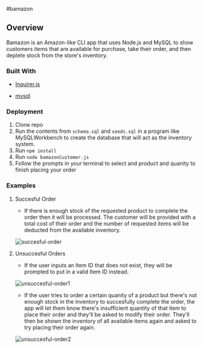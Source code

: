 #bamazon

## Overview

Bamazon is an Amazon-like CLI app that uses Node.js and MySQL to show customers items that are available for purchase, take their order, and then deplete stock from the store's inventory.

### Built With

* [Inquirer.js](https://www.npmjs.com/package/inquirer)

* [mysql](https://www.npmjs.com/package/mysql)

### Deployment

1. Clone repo
2. Run the contents from `schema.sql` and `seeds.sql` in a program like MySQLWorkbench to create the database that will act as the inventory system.
3. Run `npm install`
4. Run `node bamazonCustomer.js`
5. Follow the prompts in your terminal to select and product and quanity to finish placing your order

### Examples

1. Succesful Order

    * If there is enough stock of the requested product to complete the order then it will be processed. The customer will be provided with a total cost of their order and the number of requested items will be deducted from the available inventory.

    ![succesful-order](https://i.imgur.com/mvFwHT5.png)

2. Unsuccesful Orders

    * If the user inputs an Item ID that does not exist, they will be prompted to put in a valid Item ID instead.

    ![unsuccesful-order1](https://i.imgur.com/K28wVXP.png)

    * If the user tries to order a certain quanity of a product but there's not enough stock in the inventory to succesfully complete the order, the app will let them know there's insufficient quantity of that item to place their order and they'll be asked to modify their order. They'll then be shown the inventory of all available items again and asked to try placing their order again.

    ![unsuccesful-order2](https://i.imgur.com/vrMZpkb.png)


    

